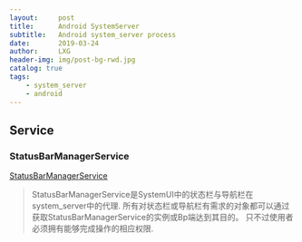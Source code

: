 ```yaml
---
layout:     post
title:      Android SystemServer
subtitle:   Android system_server process
date:       2019-03-24
author:     LXG
header-img: img/post-bg-rwd.jpg
catalog: true
tags:
    - system_server
    - android
---
```


## Service

### StatusBarManagerService

[StatusBarManagerService](http://androidxref.com/7.1.2_r36/xref/frameworks/base/services/core/java/com/android/server/statusbar/StatusBarManagerService.java)

> StatusBarManagerService是SystemUI中的状态栏与导航栏在system_server中的代理.
> 所有对状态栏或导航栏有需求的对象都可以通过获取StatusBarManagerService的实例或Bp端达到其目的。
> 只不过使用者必须拥有能够完成操作的相应权限.

